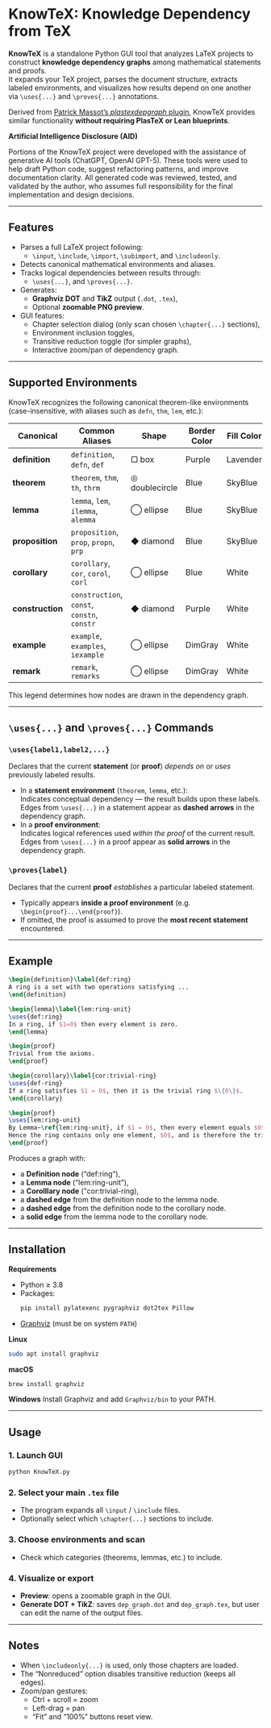 # KnowTeX: Knowledge Dependency from TeX

**KnowTeX** is a standalone Python GUI tool that analyzes LaTeX projects to construct **knowledge dependency graphs** among mathematical statements and proofs.  
It expands your TeX project, parses the document structure, extracts labeled environments, and visualizes how results depend on one another via `\uses{...}` and `\proves{...}` annotations.

Derived from [Patrick Massot’s *plastexdepgraph* plugin](https://github.com/PatrickMassot/plastexdepgraph), KnowTeX provides similar functionality **without requiring PlasTeX or Lean blueprints**. 

**Artificial Intelligence Disclosure (AID)**

Portions of the KnowTeX project were developed with the assistance of generative AI tools (ChatGPT, OpenAI GPT-5). These tools were used to help draft Python code, suggest refactoring patterns, and improve documentation clarity. All generated code was reviewed, tested, and validated by the author, who assumes full responsibility for the final implementation and design decisions.

---

## Features

- Parses a full LaTeX project following:
  - `\input`, `\include`, `\import`, `\subimport`, and `\includeonly`.
- Detects canonical mathematical environments and aliases.
- Tracks logical dependencies between results through:
  - `\uses{...}`, and `\proves{...}`.
- Generates:
  - **Graphviz DOT** and **TikZ** output (`.dot`, `.tex`),
  - Optional **zoomable PNG preview**.
- GUI features:
  - Chapter selection dialog (only scan chosen `\chapter{...}` sections),
  - Environment inclusion toggles,
  - Transitive reduction toggle (for simpler graphs),
  - Interactive zoom/pan of dependency graph.

---

## Supported Environments

KnowTeX recognizes the following canonical theorem-like environments (case-insensitive, with aliases such as `defn`, `thm`, `lem`, etc.):


| Canonical | Common Aliases | Shape | Border Color | Fill Color |
|------------|----------------|--------|---------------|-------------|
| **definition** | `definition`, `defn`, `def` | ▢ box | Purple | Lavender |
| **theorem** | `theorem`, `thm`, `th`, `thrm` | ◎ doublecircle | Blue | SkyBlue |
| **lemma** | `lemma`, `lem`, `ilemma`, `alemma` | ◯ ellipse | Blue | SkyBlue |
| **proposition** | `proposition`, `prop`, `propn`, `prp` | ◆ diamond | Blue | SkyBlue |
| **corollary** | `corollary`, `cor`, `corol`, `corl` | ◯ ellipse | Blue | White |
| **construction** | `construction`, `const`, `constn`, `constr` | ◆ diamond | Purple | White |
| **example** | `example`, `examples`, `iexample` | ◯ ellipse | DimGray | White |
| **remark** | `remark`, `remarks` | ◯ ellipse | DimGray | White |

This legend determines how nodes are drawn in the dependency graph.

---

## `\uses{...}` and `\proves{...}` Commands

### `\uses{label1,label2,...}`
Declares that the current **statement** (or **proof**) *depends on* or *uses* previously labeled results.

- In a **statement environment** (`theorem`, `lemma`, etc.):  
  Indicates conceptual dependency — the result builds upon these labels.
  Edges from `\uses{...}` in a statement appear as **dashed arrows** in the dependency graph.
- In a **proof environment**:  
  Indicates logical references used *within the proof* of the current result.
  Edges from `\uses{...}` in a proof appear as **solid arrows** in the dependency graph.


### `\proves{label}`
Declares that the current **proof** *establishes* a particular labeled statement.

- Typically appears **inside a proof environment** (e.g. `\begin{proof}...\end{proof}`).
- If omitted, the proof is assumed to prove the **most recent statement** encountered.

---

## Example

```latex
\begin{definition}\label{def:ring}
A ring is a set with two operations satisfying ...
\end{definition}

\begin{lemma}\label{lem:ring-unit}
\uses{def:ring}
In a ring, if $1=0$ then every element is zero.
\end{lemma}

\begin{proof}
Trivial from the axioms.
\end{proof}

\begin{corollary}\label{cor:trivial-ring}
\uses{def-ring}
If a ring satisfies $1 = 0$, then it is the trivial ring $\{0\}$.
\end{corollary}

\begin{proof}
\uses{lem:ring-unit}
By Lemma~\ref{lem:ring-unit}, if $1 = 0$, then every element equals $0$.  
Hence the ring contains only one element, $0$, and is therefore the trivial ring.
\end{proof}
```

Produces a graph with:
- a **Definition node** (“def:ring”),
- a **Lemma node** (“lem:ring-unit”),
- a **Corolllary node** ("cor:trivial-ring),
- a **dashed edge** from the definition node to the lemma node.
- a **dashed edge** from the definition node to the corollary node.
- a **solid edge** from the lemma node to the corollary node.

---

## Installation

**Requirements**

- Python ≥ 3.8  
- Packages:  
  ```bash
  pip install pylatexenc pygraphviz dot2tex Pillow
  ```
- [Graphviz](https://graphviz.org/download/) (must be on system `PATH`)

**Linux**
```bash
sudo apt install graphviz
```
**macOS**
```bash
brew install graphviz
```
**Windows**
Install Graphviz and add `Graphviz/bin` to your PATH.

---

## Usage

### 1. Launch GUI
```bash
python KnowTeX.py
```

### 2. Select your main `.tex` file
- The program expands all `\input` / `\include` files.
- Optionally select which `\chapter{...}` sections to include.

### 3. Choose environments and scan
- Check which categories (theorems, lemmas, etc.) to include.

### 4. Visualize or export
- **Preview**: opens a zoomable graph in the GUI.  
- **Generate DOT + TikZ**: saves `dep_graph.dot` and `dep_graph.tex`, but user can edit the name of the output files.

---

## Notes

- When `\includeonly{...}` is used, only those chapters are loaded.
- The “Nonreduced” option disables transitive reduction (keeps all edges).
- Zoom/pan gestures:
  - Ctrl + scroll = zoom
  - Left-drag = pan
  - “Fit” and “100%” buttons reset view.
